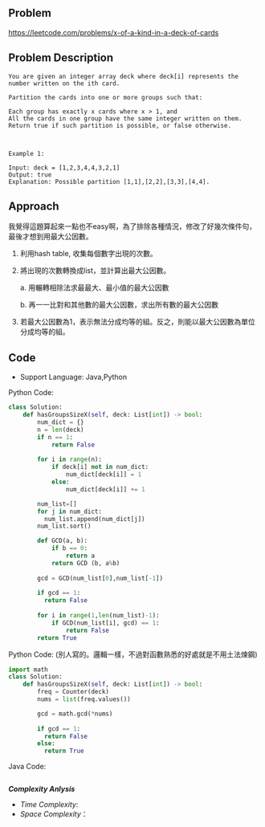 ## Problem

https://leetcode.com/problems/x-of-a-kind-in-a-deck-of-cards

## Problem Description

```
You are given an integer array deck where deck[i] represents the number written on the ith card.

Partition the cards into one or more groups such that:

Each group has exactly x cards where x > 1, and
All the cards in one group have the same integer written on them.
Return true if such partition is possible, or false otherwise.

 

Example 1:

Input: deck = [1,2,3,4,4,3,2,1]
Output: true
Explanation: Possible partition [1,1],[2,2],[3,3],[4,4].
```

## Approach
我覺得這題算起來一點也不easy啊，為了排除各種情況，修改了好幾次條件句，最後才想到用最大公因數。
1. 利用hash table, 收集每個數字出現的次數。
2. 將出現的次數轉換成list，並計算出最大公因數。
   
   a. 用輾轉相除法求最最大、最小值的最大公因數
   
   b. 再一一比對和其他數的最大公因數，求出所有數的最大公因數
   
4. 若最大公因數為1，表示無法分成均等的組。反之，則能以最大公因數為單位分成均等的組。
## Code

- Support Language: Java,Python

Python Code:

```py
class Solution:
    def hasGroupsSizeX(self, deck: List[int]) -> bool:
        num_dict = {}
        n = len(deck)
        if n == 1:
            return False
        
        for i in range(n):
            if deck[i] not in num_dict:
                num_dict[deck[i]] = 1
            else:
                num_dict[deck[i]] += 1 

        num_list=[]
        for j in num_dict:
          num_list.append(num_dict[j])
        num_list.sort()

        def GCD(a, b):
            if b == 0:
                return a
            return GCD (b, a%b)
        
        gcd = GCD(num_list[0],num_list[-1])
        
        if gcd == 1:
          return False
        
        for i in range(1,len(num_list)-1):
            if GCD(num_list[i], gcd) == 1:
                return False
        return True
```

Python Code:
(別人寫的。邏輯一樣，不過對函數熟悉的好處就是不用土法煉鋼)
```py
import math
class Solution:
    def hasGroupsSizeX(self, deck: List[int]) -> bool:
        freq = Counter(deck)        
        nums = list(freq.values())      

        gcd = math.gcd(*nums)
        
        if gcd == 1:
          return False
        else:
          return True
```


Java Code:

```

```

**_Complexity Anlysis_**

- _Time Complexity_: 
- _Space Complexity_：
